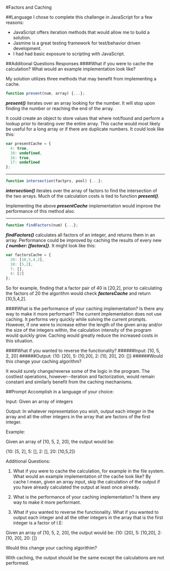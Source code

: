 #Factors and Caching

##Language
I chose to complete this challenge in JavaScript for a few reasons:
  * JavaScript offers iteration  methods that would allow me to build a solution.
  * Jasmine is a great testing framework for test/behavior driven development.
  * I had had basic exposure to scripting with JavaScript.

##Additional Questions Responses
####What if you were to cache the calculation? What would an example implementation  look like?

My solution utilizes three methods that may benefit from implementing a cache.

```javascript
function present(num, array) {...};
```

**_present()_** iterates  over an array looking for the number. It will stop upon finding the number or reaching the end of the array.

It could create an object to store values that where not/found and perform a lookup prior to iterating  over the entire array. This cache would most likely be useful for a long array or if there are duplicate numbers. It could look like this:

```javascript
var presentCache = {
  4: true,
  10: undefined,
  16: true,
  17: undefined
};
```
---

 ```javascript
function intersection(factprs, pool) {...};
```

**_intersection()_** iterates over the array of factors to find the intersection of the two arrays. Much of the calculation costs is tied to function **_present()_**.

Implementing the above **_presentCache_** implementation would improve the performance of this method also.

---

```javascript
function findFactors(num) {...};
```
**_findFactors()_** calculates all factors of an integer, and returns them in an array. Performance could be improved by caching the results of every new **_{ number: [factors]}_**. It might look like this:

```javascript
var factorsCache = {
  20: [10,5,4,2],
  10: [5,2],
  7: [],
  4: [2]
};
```

So for example, finding that a factor pair of 40 is [20,2], prior to calculating the factors of 20 the algorithm would check **_factorsCache_** and return [10,5,4,2].

####What is the performance of your caching implementation? Is there any way to make it more performant?
The current implementation does not use caching. It performs very quickly while solving the current prompts. However, if one were to increase either the length of the given array and/or the size of the integers within, the calculation intensity of the program would quickly grow. Caching would greatly reduce the increased costs in this situation.

####What if you wanted to reverse the functionality?
######Input: [10, 5, 2, 20]
######Output: {10: [20], 5: [10,20], 2: [10, 20], 20: []}
######Would this change your caching algorithm?

It would surely change/reverse some of the logic in the program. The costliest operations, however--iteration and factorization, would remain constant and similarly  benefit from the caching mechanisms.

##Prompt
Accomplish in a language of your choice:

Input: Given an array of integers

Output: In whatever representation you wish, output each integer in the array and all the other integers in the array that are
factors of the first integer.

Example:

  Given an array of [10, 5, 2, 20], the output would be:

{10: [5, 2], 5: [], 2: [], 20: [10,5,2]}

Additional Questions:

1.  What if you were to cache the calculation, for example in the file system.  What would an example implementation
of the cache look like?  By cache I mean, given an array input, skip the calculation of the output if you have already
calculated the output at least once already.

2.  What is the performance of your caching implementation?  Is there any way to make it more performant.

3.  What if you wanted to reverse the functionality.  What if you wanted to output each integer and all the other integers in the
array that is the first integer is a factor of I.E:

Given an array of [10, 5, 2, 20], the output would be:
{10: [20], 5: [10,20], 2: [10, 20], 20: []}

Would this change your caching algorithim?

With caching, the output should be the same except the calculations are not performed.